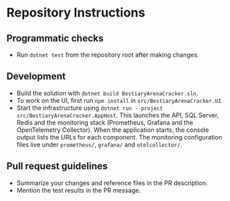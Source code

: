 # Repository Instructions

## Programmatic checks
- Run `dotnet test` from the repository root after making changes.

## Development
- Build the solution with `dotnet build BestiaryArenaCracker.sln`.
- To work on the UI, first run `npm install` in `src/BestiaryArenaCracker.UI`.
- Start the infrastructure using
  `dotnet run --project src/BestiaryArenaCracker.AppHost`.
  This launches the API, SQL Server, Redis and the monitoring stack
  (Prometheus, Grafana and the OpenTelemetry Collector). When the
  application starts, the console output lists the URLs for each
  component.
  The monitoring configuration files live under `prometheus/`,
  `grafana/` and `otelcollector/`.

## Pull request guidelines
- Summarize your changes and reference files in the PR description.
- Mention the test results in the PR message.

